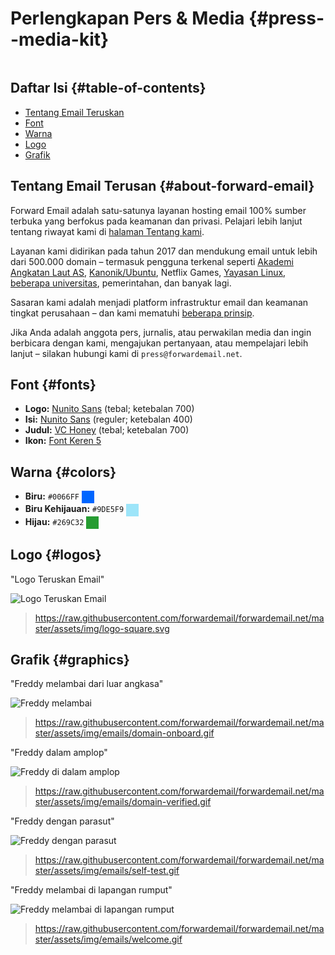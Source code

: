 # Perlengkapan Pers & Media {#press--media-kit}

<img loading="lazy" src="/img/articles/press.webp" alt="" class="rounded-lg" />

## Daftar Isi {#table-of-contents}

* [Tentang Email Teruskan](#about-forward-email)
* [Font](#fonts)
* [Warna](#colors)
* [Logo](#logos)
* [Grafik](#graphics)

## Tentang Email Terusan {#about-forward-email}

Forward Email adalah satu-satunya layanan hosting email 100% sumber terbuka yang berfokus pada keamanan dan privasi. Pelajari lebih lanjut tentang riwayat kami di [halaman Tentang kami](/about).

Layanan kami didirikan pada tahun 2017 dan mendukung email untuk lebih dari 500.000 domain – termasuk pengguna terkenal seperti [Akademi Angkatan Laut AS](/blog/docs/federal-government-email-service-section-889-compliant), [Kanonik/Ubuntu](/blog/docs/canonical-ubuntu-email-enterprise-case-study), Netflix Games, [Yayasan Linux](/blog/docs/linux-foundation-email-enterprise-case-study), [beberapa universitas](/blog/docs/alumni-email-forwarding-university-case-study), pemerintahan, dan banyak lagi.

Sasaran kami adalah menjadi platform infrastruktur email dan keamanan tingkat perusahaan – dan kami mematuhi [beberapa prinsip](https://forwardemail.net/blog/docs/best-quantum-safe-encrypted-email-service#principles).

Jika Anda adalah anggota pers, jurnalis, atau perwakilan media dan ingin berbicara dengan kami, mengajukan pertanyaan, atau mempelajari lebih lanjut – silakan hubungi kami di `press@forwardemail.net`.

## Font {#fonts}

* **Logo:** [Nunito Sans](https://fonts.google.com/specimen/Nunito+Sans) (tebal; ketebalan 700)
* **Isi:** [Nunito Sans](https://fonts.google.com/specimen/Nunito+Sans) (reguler; ketebalan 400)
* **Judul:** [VC Honey](https://verycoolstudio.com/typefaces/honey) (tebal; ketebalan 700)
* **Ikon:** [Font Keren 5](https://fontawesome.com/)

## Warna {#colors}

* **Biru:** `#0066FF` <span style="vertical-align:middle;display:inline-block;padding:10px;background:#0066FF;"></span>
* **Biru Kehijauan:** `#9DE5F9` <span style="vertical-align:middle;display:inline-block;padding:10px;background:#9DE5F9;"></span>
* **Hijau:** `#269C32` <span style="vertical-align:middle;display:inline-block;padding:10px;background:#269C32;"></span>

## Logo {#logos}

"Logo Teruskan Email"

![Logo Teruskan Email](https://raw.githubusercontent.com/forwardemail/forwardemail.net/master/assets/img/logo-square.svg)

> <https://raw.githubusercontent.com/forwardemail/forwardemail.net/master/assets/img/logo-square.svg>

## Grafik {#graphics}

"Freddy melambai dari luar angkasa"

![Freddy melambai](https://raw.githubusercontent.com/forwardemail/forwardemail.net/master/assets/img/emails/domain-onboard.gif)

> <https://raw.githubusercontent.com/forwardemail/forwardemail.net/master/assets/img/emails/domain-onboard.gif>

"Freddy dalam amplop"

![Freddy di dalam amplop](https://raw.githubusercontent.com/forwardemail/forwardemail.net/master/assets/img/emails/domain-verified.gif)

> <https://raw.githubusercontent.com/forwardemail/forwardemail.net/master/assets/img/emails/domain-verified.gif>

"Freddy dengan parasut"

![Freddy dengan parasut](https://raw.githubusercontent.com/forwardemail/forwardemail.net/master/assets/img/emails/self-test.gif)

> <https://raw.githubusercontent.com/forwardemail/forwardemail.net/master/assets/img/emails/self-test.gif>

"Freddy melambai di lapangan rumput"

![Freddy melambai di lapangan rumput](https://raw.githubusercontent.com/forwardemail/forwardemail.net/master/assets/img/emails/welcome.gif)

> <https://raw.githubusercontent.com/forwardemail/forwardemail.net/master/assets/img/emails/welcome.gif>